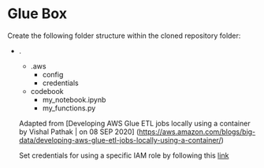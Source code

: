 # Glue Box

Create the following folder structure within the cloned repository folder:
- .
  - .aws
    - config
    - credentials
  - codebook
    - my_notebook.ipynb
    - my_functions.py
  
  Adapted from [Developing AWS Glue ETL jobs locally using a container
by Vishal Pathak | on 08 SEP 2020] (https://aws.amazon.com/blogs/big-data/developing-aws-glue-etl-jobs-locally-using-a-container/)
  
  Set credentials for using a specific IAM role by following this [link](https://docs.aws.amazon.com/cli/latest/userguide/cli-configure-role.html)
